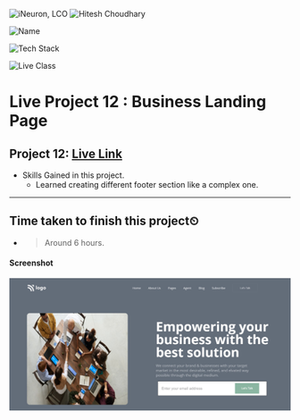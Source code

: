 
![iNeuron, LCO](https://img.shields.io/badge/iNeuron-LCO-green)
![Hitesh Choudhary](https://img.shields.io/badge/Hitesh--Choudhary-Full--stack--JS--bootcamp-red)

![Name](https://img.shields.io/badge/Project%20Made%20by-Abhijeet%20Sharma-yellow)

![Tech Stack](https://img.shields.io/badge/Tech%20Stack-HTML%20%7C%20CSS-blue)

![Live Class](https://img.shields.io/badge/Live%20Project%2012-Business%20Landing%20Page-brightgreen)

# Live Project 12 : Business Landing Page


## Project 12: [Live Link]()

-   Skills Gained in this project.
    - Learned creating different footer section like a complex one.
      
---

## Time taken to finish this project⏲

- >Around 6 hours.

#### Screenshot

![Desktop](./screenshot/Project-12.png)
